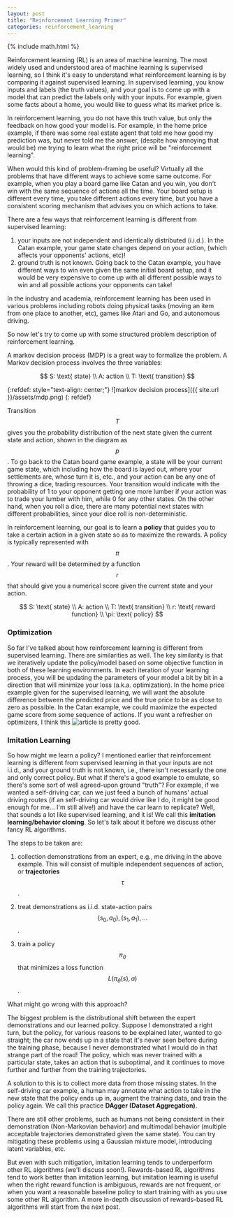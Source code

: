 ```yaml
---
layout: post
title: "Reinforcement Learning Primer"
categories: reinforcement_learning
---
```

{% include math.html %}

Reinforcement learning (RL) is an area of machine learning. The most widely used and understood area of machine learning is supervised learning, so I think it's easy to understand what reinforcement learning is by comparing it against supervised learning. In supervised learning, you know inputs and labels (the truth values), and your goal is to come up with a model that can predict the labels only with your inputs. For example, given some facts about a home, you would like to guess what its market price is.

In reinforcement learning, you do not have this truth value, but only the feedback on how good your model is. For example, in the home price example, if there was some real estate agent that told me how good my prediction was, but never told me the answer, (despite how annoying that would be) me trying to learn what the right price will be "reinforcement learning".

When would this kind of problem-framing be useful? Virtually all the problems that have different ways to achieve some same outcome. For example, when you play a board game like Catan and you win, you don't win with the same sequence of actions all the time. Your board setup is different every time, you take different actions every time, but you have a consistent scoring mechanism that advises you on which actions to take.

There are a few ways that reinforcement learning is different from supervised learning:

1. your inputs are not independent and identically distributed (i.i.d.). In the Catan example, your game state changes depend on your action, (which affects your opponents' actions, etc)!
2. ground truth is not known. Going back to the Catan example, you have different ways to win even given the same initial board setup, and it would be very expensive to come up with all different possible ways to win and all possible actions your opponents can take!

In the industry and academia, reinforcement learning has been used in various problems including robots doing physical tasks (moving an item from one place to another, etc), games like Atari and Go, and autonomous driving.

So now let's try to come up with some structured problem description of reinforcement learning.

A markov decision process (MDP) is a great way to formalize the problem. A Markov decision process involves the three variables:

$$
S: \text{ state} \\
A: action \\
T: \text{ transition}
$$

{:refdef: style="text-align: center;"}
![markov decision process]({{ site.url }}/assets/mdp.png)
{: refdef}

Transition $$T$$ gives you the probability distribution of the next state given the current state and action, shown in the diagram as $$p$$. To go back to the Catan board game example, a state will be your current game state, which including how the board is layed out, where your settlements are, whose turn it is, etc., and your action can be any one of throwing a dice, trading resources. Your transition would indicate with the probability of 1 to your opponent getting one more lumber if your action was to trade your lumber with him, while 0 for any other states. On the other hand, when you roll a dice, there are many potential next states with different probabilities, since your dice roll is non-deterministic.

In reinforcement learning, our goal is to learn a **policy** that guides you to take a certain action in a given state so as to maximize the rewards. A policy is typically represented with $$\pi$$. Your reward will be determined by a function $$r$$ that should give you a numerical score given the current state and your action.

$$
S: \text{ state} \\
A: action \\
T: \text{ transition} \\
r: \text{ reward function} \\
\pi: \text{ policy}
$$

### Optimization
So far I've talked about how reinforcement learning is different from supervised learning. There are similarities as well. The key similarity is that we iteratively update the policy/model based on some objective function in both of these learning environments. In each iteration of your learning process, you will be updating the parameters of your model a bit by bit in a direction that will minimize your loss (a.k.a. optimization). In the home price example given for the supervised learning, we will want the absolute difference between the predicted price and the true price to be as close to zero as possible. In the Catan example, we could maximize the expected game score from some sequence of actions. If you want a refresher on optimizers, I think this ![article](https://algorithmia.com/blog/introduction-to-optimizers) is pretty good.

### Imitation Learning

So how might we learn a policy? I mentioned earlier that reinforcement learning is different from supervised learning in that your inputs are not i.i.d., and your ground truth is not known, i.e., there isn't necessarily the one and only correct policy. But what if there's a good example to emulate, so there's some sort of well agreed-upon ground "truth"? For example, if we wanted a self-driving car, can we just feed a bunch of humans' actual driving routes (if an self-driving car would drive like I do, it might be good enough for me... I'm still alive!) and have the car learn to replicate? Well, that sounds a lot like supervised learning, and it is! We call this **imitation learning/behavior cloning**. So let's talk about it before we discuss other fancy RL algorithms.

The steps to be taken are:

1. collection demonstrations from an expert, e.g., me driving in the above example. This will consist of multiple independent sequences of action, or **trajectories** $$ \tau $$.

2. treat demonstrations as i.i.d. state-action pairs $$(s_0, a_0), (s_1, a_1), ...$$.

3. train a policy $$\pi_\theta$$ that minimizes a loss function $$L(\pi_\theta(s), a)$$.

What might go wrong with this approach?

The biggest problem is the distributional shift between the expert demonstrations and our learned policy. Suppose I demonstrated a right turn, but the policy, for various reasons to be explained later, wanted to go straight; the car now ends up in a state that it's never seen before during the training phase, because I never demonstrated what I would do in that strange part of the road! The policy, which was never trained with a particular state, takes an action that is suboptimal, and it continues to move further and further from the training trajectories.

A solution to this is to collect more data from those missing states. In the self-driving car example, a human may annotate what action to take in the new state that the policy ends up in, augment the training data, and train the policy again. We call this practice **DAgger (Dataset Aggregation)**.

There are still other problems, such as humans not being consistent in their demonstration (Non-Markovian behavior) and multimodal behavior (multiple acceptable trajectories demonstrated given the same state). You can try mitigating these problems using a Gaussian mixture model, introducing latent variables, etc.

But even with such mitigation, imitation learning tends to underperform other RL algorithms (we'll discuss soon!). Rewards-based RL algorithms tend to work better than imitation learning, but imitation learning is useful when the right reward function is ambiguous, rewards are not frequent, or when you want a reasonable baseline policy to start training with as you use some other RL algorithm. A more in-depth discussion of rewards-based RL algorithms will start from the next post.
